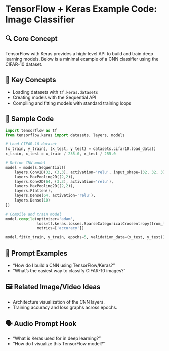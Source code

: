 # TensorFlow + Keras Example Code: Image Classifier

## 🔍 Core Concept

TensorFlow with Keras provides a high-level API to build and train deep learning models. Below is a minimal example of a CNN classifier using the CIFAR-10 dataset.

## 🧠 Key Concepts

- Loading datasets with `tf.keras.datasets`
- Creating models with the Sequential API
- Compiling and fitting models with standard training loops

## 🚀 Sample Code

```python
import tensorflow as tf
from tensorflow.keras import datasets, layers, models

# Load CIFAR-10 dataset
(x_train, y_train), (x_test, y_test) = datasets.cifar10.load_data()
x_train, x_test = x_train / 255.0, x_test / 255.0

# Define CNN model
model = models.Sequential([
    layers.Conv2D(32, (3,3), activation='relu', input_shape=(32, 32, 3)),
    layers.MaxPooling2D((2,2)),
    layers.Conv2D(64, (3,3), activation='relu'),
    layers.MaxPooling2D((2,2)),
    layers.Flatten(),
    layers.Dense(64, activation='relu'),
    layers.Dense(10)
])

# Compile and train model
model.compile(optimizer='adam',
              loss=tf.keras.losses.SparseCategoricalCrossentropy(from_logits=True),
              metrics=['accuracy'])

model.fit(x_train, y_train, epochs=5, validation_data=(x_test, y_test))
```

## 📌 Prompt Examples

- “How do I build a CNN using TensorFlow/Keras?”
- “What’s the easiest way to classify CIFAR-10 images?”

## 🖼️ Related Image/Video Ideas

- Architecture visualization of the CNN layers.
- Training accuracy and loss graphs across epochs.

## 🗣️ Audio Prompt Hook

- “What is Keras used for in deep learning?”
- “How do I visualize this TensorFlow model?”

